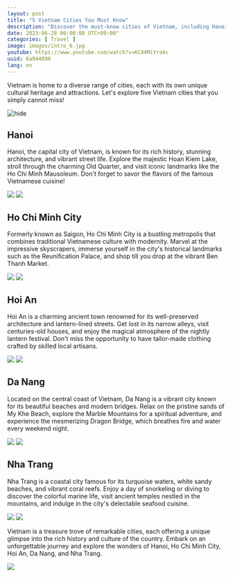 ```yaml
---
layout: post
title: "5 Vietnam Cities You Must Know"
description: "Discover the must-know cities of Vietnam, including Hanoi, Ho Chi Minh City, Hoi An, Da Nang, and Nha Trang! #VietnamCities #Hanoi #HoChiMinhCity #HoiAn #DaNang #NhaTrang #TravelVietnam #CityGuide"
date: 2023-06-28 00:00:00 UTC+09:00"
categories: [ Travel ]
image: images/intro_6.jpg
youtube: https://www.youtube.com/watch?v=KC44MiYrakc
uuid: 6a944898
lang: en
---
```


Vietnam is home to a diverse range of cities, each with its own unique cultural heritage and attractions. Let's explore five Vietnam cities that you simply cannot miss!

![hide](images/intro_6.jpg)


## Hanoi
Hanoi, the capital city of Vietnam, is known for its rich history, stunning architecture, and vibrant street life. Explore the majestic Hoan Kiem Lake, stroll through the charming Old Quarter, and visit iconic landmarks like the Ho Chi Minh Mausoleum. Don't forget to savor the flavors of the famous Vietnamese cuisine!

![](images/main1_1.jpg)
![](images/main1_2.jpg)


## Ho Chi Minh City
Formerly known as Saigon, Ho Chi Minh City is a bustling metropolis that combines traditional Vietnamese culture with modernity. Marvel at the impressive skyscrapers, immerse yourself in the city's historical landmarks such as the Reunification Palace, and shop till you drop at the vibrant Ben Thanh Market.

![](images/main2_1.jpg)
![](images/main2_2.jpg)


## Hoi An
Hoi An is a charming ancient town renowned for its well-preserved architecture and lantern-lined streets. Get lost in its narrow alleys, visit centuries-old houses, and enjoy the magical atmosphere of the nightly lantern festival. Don't miss the opportunity to have tailor-made clothing crafted by skilled local artisans.

![](images/main3_2.jpg)
![](images/main3_4.jpg)


## Da Nang
Located on the central coast of Vietnam, Da Nang is a vibrant city known for its beautiful beaches and modern bridges. Relax on the pristine sands of My Khe Beach, explore the Marble Mountains for a spiritual adventure, and experience the mesmerizing Dragon Bridge, which breathes fire and water every weekend night.

![](images/main4_1.jpg)
![](images/main4_2.jpg)


## Nha Trang
Nha Trang is a coastal city famous for its turquoise waters, white sandy beaches, and vibrant coral reefs. Enjoy a day of snorkeling or diving to discover the colorful marine life, visit ancient temples nestled in the mountains, and indulge in the city's delectable seafood cuisine.

![](images/main5_1.jpg)
![](images/main5_2.jpg)




Vietnam is a treasure trove of remarkable cities, each offering a unique glimpse into the rich history and culture of the country. Embark on an unforgettable journey and explore the wonders of Hanoi, Ho Chi Minh City, Hoi An, Da Nang, and Nha Trang.

![](images/intro_7.jpg)
